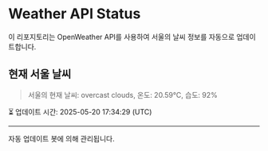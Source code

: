 
# Weather API Status

이 리포지토리는 OpenWeather API를 사용하여 서울의 날씨 정보를 자동으로 업데이트합니다.

## 현재 서울 날씨
> 서울의 현재 날씨: overcast clouds, 온도: 20.59°C, 습도: 92%

⏳ 업데이트 시간: 2025-05-20 17:34:29 (UTC)

---
자동 업데이트 봇에 의해 관리됩니다.
